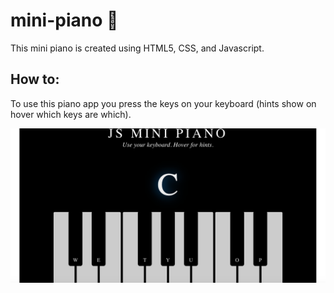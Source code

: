 # mini-piano 🎹

This mini piano is created using HTML5, CSS, and Javascript.

## How to:

To use this piano app you press the keys on your keyboard (hints show on hover which keys are which).

![screenshot](piano.png)
